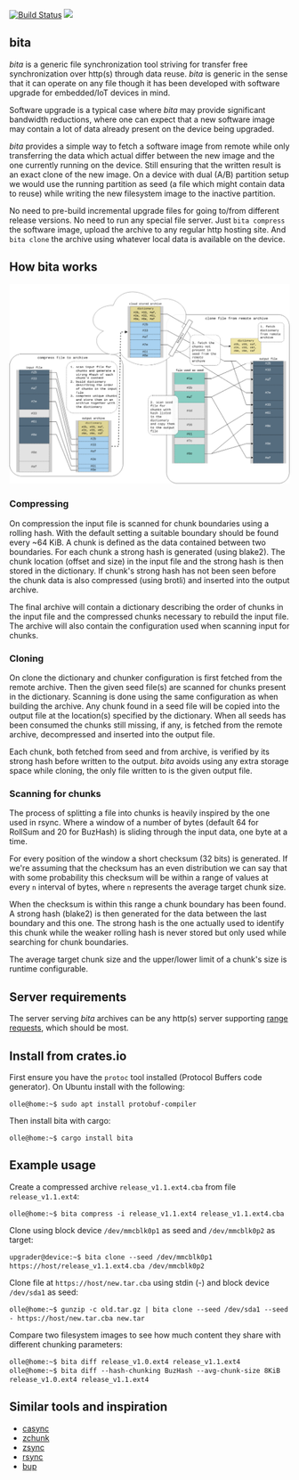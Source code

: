 [![Build Status](https://travis-ci.org/oll3/bita.svg?branch=master)](https://travis-ci.org/oll3/bita)
[![](http://meritbadge.herokuapp.com/bita)](https://crates.io/crates/bita)


## bita

*bita* is a generic file synchronization tool striving for transfer free synchronization over http(s) through data reuse. *bita* is generic in the sense that it can operate on any file though it has been developed with software upgrade for embedded/IoT devices in mind.

Software upgrade is a typical case where *bita* may provide significant bandwidth reductions, where one can expect that a new software image may contain a lot of data already present on the device being upgraded.

*bita* provides a simple way to fetch a software image from remote while only transferring the data which actual differ between the new image and the one currently running on the device. Still ensuring that the written result is an exact clone of the new image. On a device with dual (A/B) partition setup we would use the running partition as seed (a file which might contain data to reuse) while writing the new filesystem image to the inactive partition.

No need to pre-build incremental upgrade files for going to/from different release versions. No need to run any special file server.
Just `bita compress` the software image, upload the archive to any regular http hosting site. And `bita clone` the archive using whatever local data is available on the device.


## How bita works

![concept](images/concept.png?raw=true)


### Compressing

On compression the input file is scanned for chunk boundaries using a rolling hash. With the default setting a suitable boundary should be found every ~64 KiB. A chunk is defined as the data contained between two boundaries. For each chunk a strong hash is generated (using blake2).
The chunk location (offset and size) in the input file and the strong hash is then stored in the dictionary. If chunk's strong hash has not been seen before the chunk data is also compressed (using brotli) and inserted into the output archive.

The final archive will contain a dictionary describing the order of chunks in the input file and the compressed chunks necessary to rebuild the input file. The archive will also contain the configuration used when scanning input for chunks.


### Cloning

On clone the dictionary and chunker configuration is first fetched from the remote archive. Then the given seed file(s) are scanned for chunks present in the dictionary. Scanning is done using the same configuration as when building the archive.
Any chunk found in a seed file will be copied into the output file at the location(s) specified by the dictionary.
When all seeds has been consumed the chunks still missing, if any, is fetched from the remote archive, decompressed and inserted into the output file.

Each chunk, both fetched from seed and from archive, is verified by its strong hash before written to the output. *bita* avoids using any extra storage space while cloning, the only file written to is the given output file.


### Scanning for chunks

The process of splitting a file into chunks is heavily inspired by the one used in rsync. Where a window of a number of bytes (default 64 for RollSum and 20 for BuzHash) is sliding through the input data, one byte at a time.

For every position of the window a short checksum (32 bits) is generated. If we're assuming that the checksum has an even distribution we can say that with some probability this checksum will be within a range of values at every `n` interval of bytes, where `n` represents the average target chunk size.

When the checksum is within this range a chunk boundary has been found. A strong hash (blake2) is then generated for the data between the last boundary and this one. The strong hash is the one actually used to identify this chunk while the weaker rolling hash is never stored but only used while searching for chunk boundaries.

The average target chunk size and the upper/lower limit of a chunk's size is runtime configurable.


## Server requirements

The server serving *bita* archives can be any http(s) server supporting [range requests](https://developer.mozilla.org/en-US/docs/Web/HTTP/Range_requests "range requests"), which should be most.

## Install from crates.io
First ensure you have the `protoc` tool installed (Protocol Buffers code generator). On Ubuntu install with the following:
```console
olle@home:~$ sudo apt install protobuf-compiler
```
Then install bita with cargo:
```console
olle@home:~$ cargo install bita
```

## Example usage

Create a compressed archive `release_v1.1.ext4.cba` from file `release_v1.1.ext4`:

```console
olle@home:~$ bita compress -i release_v1.1.ext4 release_v1.1.ext4.cba
```

Clone using block device `/dev/mmcblk0p1` as seed and `/dev/mmcblk0p2` as target:

```console
upgrader@device:~$ bita clone --seed /dev/mmcblk0p1 https://host/release_v1.1.ext4.cba /dev/mmcblk0p2
```

Clone file at `https://host/new.tar.cba` using stdin (-) and block device `/dev/sda1` as seed:

```console
olle@home:~$ gunzip -c old.tar.gz | bita clone --seed /dev/sda1 --seed - https://host/new.tar.cba new.tar
```

Compare two filesystem images to see how much content they share with different chunking parameters:

```console
olle@home:~$ bita diff release_v1.0.ext4 release_v1.1.ext4
olle@home:~$ bita diff --hash-chunking BuzHash --avg-chunk-size 8KiB release_v1.0.ext4 release_v1.1.ext4
```

## Similar tools and inspiration
* [casync](https://github.com/systemd/casync)
* [zchunk](https://github.com/zchunk/zchunk)
* [zsync](http://zsync.moria.org.uk)
* [rsync](https://rsync.samba.org/)
* [bup](https://github.com/bup/bup)
